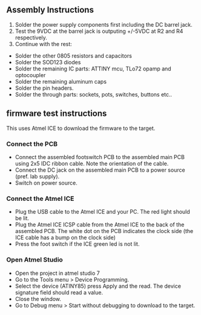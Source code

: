 
## Assembly Instructions

1. Solder the power supply components first including the DC barrel jack. 
2. Test the 9VDC at the barrel jack is outputing +/-5VDC at R2 and R4 respectively.
3. Continue with the rest:

  - Solder the other 0805 resistors and capacitors
  - Solder the SOD123 diodes
  - Solder the remaining IC parts: ATTINY mcu, TLo72 opamp and optocoupler
  - Solder the remaining aluminum caps
  - Solder the pin headers.
  - Solder the through parts: sockets, pots, switches, buttons etc..

## firmware test instructions

This uses Atmel ICE to download the firmware to the target. 

### Connect the PCB

- Connect the assembled footswitch PCB to the assembled main PCB using 2x5 IDC ribbon cable. 
Note the orientation of the cable.
- Connect the DC jack on the assembled main PCB to a power source (pref. lab supply). 
- Switch on power source.

### Connect the Atmel ICE

- Plug the USB cable to the Atmel ICE and your PC. The red light should be lit.
- Plug the Atmel ICE ICSP cable from the Atmel ICE to the back of the assembled PCB. 
The white dot on the PCB indicates the clock side (the ICE cable has a bump on the clock side)
-  Press the foot switch if the ICE green led is not lit.

### Open Atmel Studio

- Open the project in atmel studio 7
- Go to the Tools menu > Device Programming. 
- Select the device (ATINY85) press Apply and the read. The device signature field should read a value.
- Close the window. 
- Go to Debug menu > Start without debugging to download to the target. 

